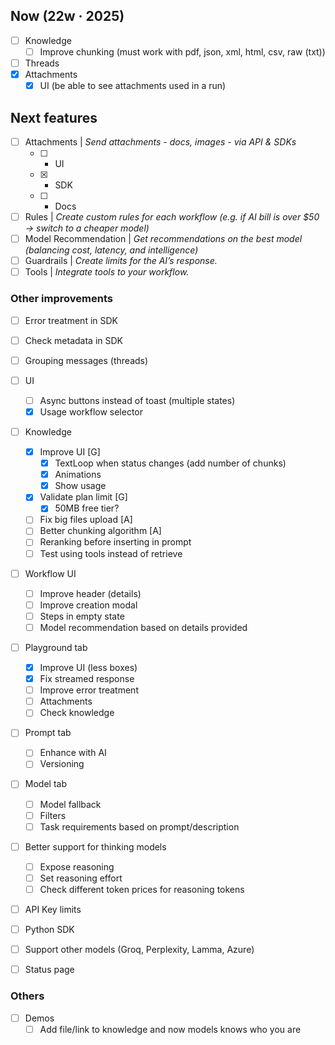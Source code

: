 ## Now (22w · 2025)

- [ ] Knowledge
  - [ ] Improve chunking (must work with pdf, json, xml, html, csv, raw (txt))
- [ ] Threads
- [x] Attachments
  - [x] UI (be able to see attachments used in a run)

## Next features

- [ ] Attachments | _Send attachments - docs, images - via API & SDKs_
  - [ ] - UI
  - [x] - SDK
  - [ ] - Docs
- [ ] Rules | _Create custom rules for each workflow (e.g. if AI bill is over $50 → switch to a cheaper model)_
- [ ] Model Recommendation | _Get recommendations on the best model (balancing cost, latency, and intelligence)_
- [ ] Guardrails | _Create limits for the AI’s response._
- [ ] Tools | _Integrate tools to your workflow._

### Other improvements

- [ ] Error treatment in SDK
- [ ] Check metadata in SDK

- [ ] Grouping messages (threads)

- [ ] UI

  - [ ] Async buttons instead of toast (multiple states)
  - [x] Usage workflow selector

- [ ] Knowledge

  - [x] Improve UI [G]
    - [x] TextLoop when status changes (add number of chunks)
    - [x] Animations
    - [x] Show usage
  - [x] Validate plan limit [G]
    - [x] 50MB free tier?
  - [ ] Fix big files upload [A]
  - [ ] Better chunking algorithm [A]
  - [ ] Reranking before inserting in prompt
  - [ ] Test using tools instead of retrieve

- [ ] Workflow UI

  - [ ] Improve header (details)
  - [ ] Improve creation modal
  - [ ] Steps in empty state
  - [ ] Model recommendation based on details provided

- [ ] Playground tab

  - [x] Improve UI (less boxes)
  - [x] Fix streamed response
  - [ ] Improve error treatment
  - [ ] Attachments
  - [ ] Check knowledge

- [ ] Prompt tab

  - [ ] Enhance with AI
  - [ ] Versioning

- [ ] Model tab

  - [ ] Model fallback
  - [ ] Filters
  - [ ] Task requirements based on prompt/description

- [ ] Better support for thinking models

  - [ ] Expose reasoning
  - [ ] Set reasoning effort
  - [ ] Check different token prices for reasoning tokens

- [ ] API Key limits
- [ ] Python SDK
- [ ] Support other models (Groq, Perplexity, Lamma, Azure)
- [ ] Status page

### Others

- [ ] Demos
  - [ ] Add file/link to knowledge and now models knows who you are
